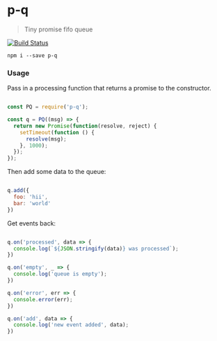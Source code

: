 # p-q

> Tiny promise fifo queue

[![Build Status](https://travis-ci.org/craig-mulligan/p-q.svg?branch=master)](https://travis-ci.org/craig-mulligan/p-q)

```
npm i --save p-q
```

### Usage

Pass in a processing function that returns a promise to the constructor.
``` javascript

const PQ = require('p-q');

const q = PQ((msg) => {
  return new Promise(function(resolve, reject) {
    setTimeout(function () {
      resolve(msg);
    }, 1000);
  });
});

```

Then add some data to the queue:
``` javascript

q.add({
  foo: 'hii',
  bar: 'world'
})

```

Get events back:
``` javascript

q.on('processed', data => {
  console.log(`${JSON.stringify(data)} was processed`);
})

q.on('empty', _ => {
  console.log('queue is empty');
})

q.on('error', err => {
  console.error(err);
})

q.on('add', data => {
  console.log('new event added', data);
})

```
